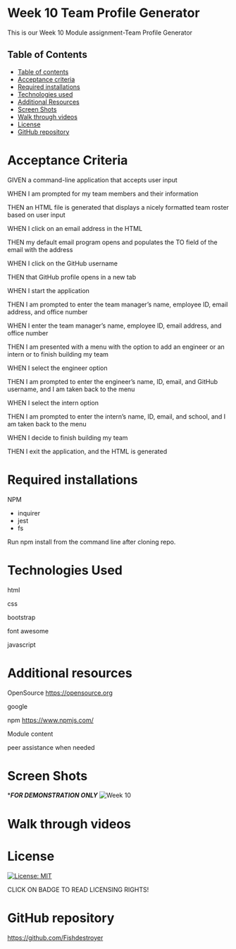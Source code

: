 # Week 10 Team Profile Generator

This is our Week 10 Module assignment-Team Profile Generator

## Table of Contents
  - [Table of contents](#table-of-contents) 
  - [Acceptance criteria](#acceptance-criteria)
  - [Required installations](#required-installations) 
  - [Technologies used](#technologies-used) 
  - [Additional Resources](#additional-resources)
  - [Screen Shots](#Screen-Shots)
  - [Walk through videos](#walk-through-videos)
  - [License](#license)
  - [GitHub repository](#GitHub-repository)


# Acceptance Criteria
GIVEN a command-line application that accepts user input

WHEN I am prompted for my team members and their information

THEN an HTML file is generated that displays a nicely formatted team roster based on user input

WHEN I click on an email address in the HTML

THEN my default email program opens and populates the TO field of the email with the address

WHEN I click on the GitHub username

THEN that GitHub profile opens in a new tab

WHEN I start the application

THEN I am prompted to enter the team manager’s name, employee ID, email address, and office number

WHEN I enter the team manager’s name, employee ID, email address, and office number

THEN I am presented with a menu with the option to add an engineer or an intern or to finish building my team

WHEN I select the engineer option

THEN I am prompted to enter the engineer’s name, ID, email, and GitHub username, and I am taken back to the menu

WHEN I select the intern option

THEN I am prompted to enter the intern’s name, ID, email, and school, and I am taken back to the menu

WHEN I decide to finish building my team

THEN I exit the application, and the HTML is generated

# Required installations

NPM

- inquirer
- jest
- fs


Run npm install from the command line after cloning repo.


# Technologies Used
html

css

bootstrap

font awesome

javascript

# Additional resources
OpenSource
https://opensource.org


google

npm
https://www.npmjs.com/

Module content

peer assistance when needed

# Screen Shots
****FOR DEMONSTRATION ONLY***
![Week 10](https://user-images.githubusercontent.com/90293855/156913816-9e314d6c-3d16-4d1d-b5c6-5d2cc28531e3.JPG)

# Walk through videos


# License
[![License: MIT](https://img.shields.io/badge/License-MIT-yellow.svg)](https://opensource.org/licenses/MIT)

CLICK ON BADGE TO READ LICENSING RIGHTS!

# GitHub repository

https://github.com/Fishdestroyer